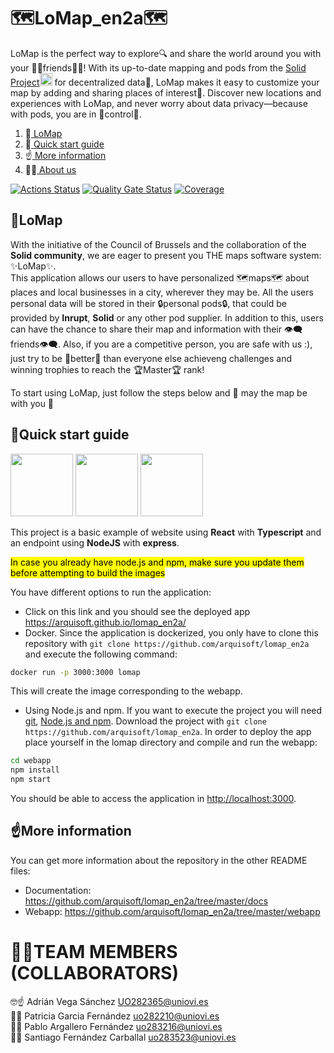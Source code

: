 # 🗺️LoMap_en2a🗺️

LoMap is the perfect way to explore🔍 and share the world around you with your 🎅👮friends🤴🐒! With its up-to-date mapping and pods from the [Solid Project](https://solidproject.org/)<img src="https://solidproject.org/assets/img/solid-emblem.svg" height="20"> for decentralized data🔑, LoMap makes it easy to customize your map by adding and sharing places of interest🎢. Discover new locations and experiences with LoMap, and never worry about data privacy—because with pods, you are in 🔫control🔫.


1. 🔭[ LoMap ](#lomap)
2. 🏁[ Quick start guide ](#guide)
3. ☝️[ More information ](#more)
4. 😶‍🌫️[ About us ](#team)


[![Actions Status](https://github.com/arquisoft/lomap_en2a/workflows/CI%20for%20LOMAP_EN2A/badge.svg)](https://github.com/arquisoft/lomap_en2a/actions)
[![Quality Gate Status](https://sonarcloud.io/api/project_badges/measure?project=Arquisoft_lomap_en2a&metric=alert_status)](https://sonarcloud.io/summary/new_code?id=Arquisoft_lomap_en2a)
[![Coverage](https://sonarcloud.io/api/project_badges/measure?project=Arquisoft_lomap_en2a&metric=coverage)](https://sonarcloud.io/summary/new_code?id=Arquisoft_lomap_en2a)


<a name="lomap"></a>
## 🔭LoMap
With the initiative of the Council of Brussels and the collaboration of the <b>Solid community</b>, we are eager to present you THE maps software system: ✨LoMap✨.  
This application allows our users to have personalized 🗺️maps🗺️ about places and local businesses in a city, wherever they may be. All the users personal data will be stored in their 🔒personal pods🔒, that could be provided by <b>Inrupt</b>, <b>Solid</b> or any other pod supplier. In addition to this, users can have the chance to share their map and information with their 👁️‍🗨️friends👁️‍🗨️. Also, if you are a competitive person, you are safe with us :), just try to be 🥇better🥇 than everyone else achieveng challenges and winning trophies to reach the 🏆Master🏆 rank!

To start using LoMap, just follow the steps below and 🔮 may the map be with you 🔮


<a name="guide"></a>
## 🏁Quick start guide

<p float="left">
<img src="https://blog.wildix.com/wp-content/uploads/2020/06/react-logo.jpg" height="100">
<img src="https://miro.medium.com/max/1200/0*RbmfNyhuBb8G3LWh.png" height="100">
<img src="https://miro.medium.com/max/365/1*Jr3NFSKTfQWRUyjblBSKeg.png" height="100">
</p>


This project is a basic example of website using **React** with **Typescript** and an endpoint using **NodeJS** with **express**.

<mark>In case you already have node.js and npm, make sure you update them before attempting to build the images</mark>

You have different options to run the application:
- Click on this link and you should see the deployed app https://arquisoft.github.io/lomap_en2a/
- Docker. Since the application is dockerized, you only have to clone this repository with `git clone https://github.com/arquisoft/lomap_en2a` and execute the following command:
```bash
docker run -p 3000:3000 lomap
```
This will create the image corresponding to the webapp. 

- Using Node.js and npm. If you want to execute the project you will need [git](https://git-scm.com/downloads), [Node.js and npm](https://www.npmjs.com/get-npm). Download the project with `git clone https://github.com/arquisoft/lomap_en2a`. In order to deploy the app place yourself in the lomap directory and compile and run the webapp:
```bash
cd webapp
npm install
npm start
```

You should be able to access the application in [http://localhost:3000](http://localhost:3000).

<a name="more"></a>
## ☝️More information
You can get more information about the repository in the other README files:
- Documentation: https://github.com/arquisoft/lomap_en2a/tree/master/docs
- Webapp: https://github.com/arquisoft/lomap_en2a/tree/master/webapp

<a name="team"></a>
# 😶‍🌫️TEAM MEMBERS (COLLABORATORS)

🤓☝️ Adrián Vega Sánchez UO282365@uniovi.es<br>
🤯💸 Patricia Garcia Fernández uo282210@uniovi.es <br>
🦍🦧 Pablo Argallero Fernández uo283216@uniovi.es <br>
🗿🍪 Santiago Fernández Carballal uo283523@uniovi.es




